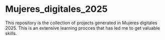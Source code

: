# Mujeres_digitales_2025
This repository is  the collection of projects generated in Mujeres digitales 2025. This is an extensive learning procces that has led me to get valuable skills.
